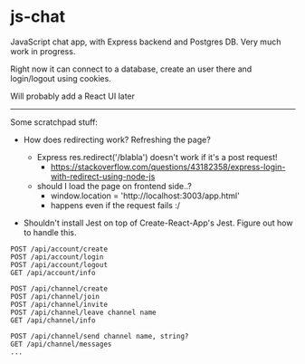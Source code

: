 
# js-chat

JavaScript chat app, with Express backend and Postgres DB. Very much work in progress.

Right now it can connect to a database, create an user there and login/logout using cookies.

Will probably add a React UI later


----
Some scratchpad stuff:

* How does redirecting work? Refreshing the page?
  - Express res.redirect('/blabla') doesn't work if it's a post request!
    * https://stackoverflow.com/questions/43182358/express-login-with-redirect-using-node-js
  - should I load the page on frontend side..?
    - window.location = 'http://localhost:3003/app.html'
    - happens even if the request fails :/

* Shouldn't install Jest on top of Create-React-App's Jest. Figure out how to handle this.

```
POST /api/account/create
POST /api/account/login
POST /api/account/logout
GET /api/account/info

POST /api/channel/create
POST /api/channel/join
POST /api/channel/invite
POST /api/channel/leave channel name
GET /api/channel/info

POST /api/channel/send channel name, string? 
GET /api/channel/messages
...
```
